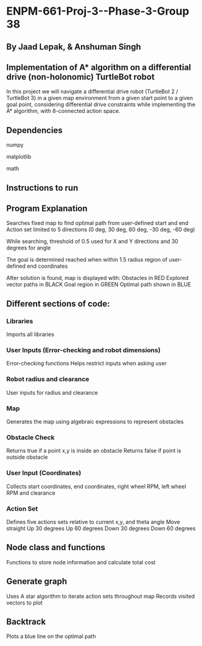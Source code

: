 # ENPM-661-Proj-3--Phase-3-Group 38
## By Jaad Lepak, & Anshuman Singh

## Implementation of A* algorithm on a differential drive (non-holonomic) TurtleBot robot


In this project we will navigate a differential drive robot (TurtleBot 2 / TurtleBot 3) in a given map environment from a given start point to a given goal point, considering differential drive constraints while implementing the A* algorithm, with 8-connected action space.

## Dependencies
numpy 

matplotlib

math 

## Instructions to run 

 ## Program Explanation
 Searches fixed map to find optimal path from user-defined start and end
 Action set limited to 5 directions (0 deg, 30 deg, 60 deg, -30 deg, -60 deg)
 
 While searching, threshold of 0.5 used for X and Y directions and 30 degrees for angle
 
 The goal is determined reached when within 1.5 radius region of user-defined end coordinates
 
 After solution is found, map is displayed with:
    Obstacles in RED
    Explored vector paths in BLACK
    Goal region in GREEN
    Optimal path shown in BLUE
## Different sections of code:
### Libraries
  Imports all libraries
### User Inputs (Error-checking and robot dimensions)
  Error-checking functions
    Helps restrict inputs when asking user
  ### Robot radius and clearance
   User inputs for radius and clearance
### Map
  Generates the map using algebraic expressions to represent obstacles
### Obstacle Check
  Returns true if a point x,y is inside an obstacle
  Returns false if point is outside obstacle
### User Input (Coordinates)
  Collects start coordinates, end coordinates, right wheel RPM, left wheel RPM and clearance
  
### Action Set
  Defines five actions sets relative to current x,y, and theta angle
    Move straight
    Up 30 degrees
    Up 60 degrees
    Down 30 degrees
    Down 60 degrees

## Node class and functions
  Functions to store node information and calculate total cost
## Generate graph
  Uses A star algorithm to iterate action sets throughout map
  Records visited vectors to plot
## Backtrack
  Plots a blue line on the optimal path
  
  
 

